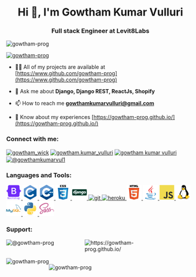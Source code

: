 <h1 align="center">Hi 👋, I'm Gowtham Kumar Vulluri</h1>
<h3 align="center">Full stack Engineer at Levit8Labs</h3>

<p align="left"> <img src="https://komarev.com/ghpvc/?username=gowtham-prog&label=Profile%20views&color=0e75b6&style=flat" alt="gowtham-prog" /> </p>

<p align="left"> <a href="https://github.com/ryo-ma/github-profile-trophy"><img src="https://github-profile-trophy.vercel.app/?username=gowtham-prog" alt="gowtham-prog" /></a> </p>

- 👨‍💻 All of my projects are available at [https://www.github.com/gowtham-prog](https://www.github.com/gowtham-prog)

- 💬 Ask me about **Django, Django REST, ReactJs, Shopify**

- 📫 How to reach me **gowthamkumarvulluri@gmail.com**

- 📄 Know about my experiences [https://gowtham-prog.github.io/](https://gowtham-prog.github.io/)

<h3 align="left">Connect with me:</h3>
<p align="left">
<a href="https://stackoverflow.com/users/gowtham_wick" target="blank"><img align="center" src="https://raw.githubusercontent.com/rahuldkjain/github-profile-readme-generator/master/src/images/icons/Social/stack-overflow.svg" alt="gowtham_wick" height="30" width="40" /></a>
<a href="https://instagram.com/gowtham.kumar_vulluri" target="blank"><img align="center" src="https://raw.githubusercontent.com/rahuldkjain/github-profile-readme-generator/master/src/images/icons/Social/instagram.svg" alt="gowtham.kumar_vulluri" height="30" width="40" /></a>
<a href="https://www.youtube.com/c/gowtham kumar vulluri" target="blank"><img align="center" src="https://raw.githubusercontent.com/rahuldkjain/github-profile-readme-generator/master/src/images/icons/Social/youtube.svg" alt="gowtham kumar vulluri" height="30" width="40" /></a>
<a href="https://www.hackerrank.com/@gowthamkumarvul1" target="blank"><img align="center" src="https://raw.githubusercontent.com/rahuldkjain/github-profile-readme-generator/master/src/images/icons/Social/hackerrank.svg" alt="@gowthamkumarvul1" height="30" width="40" /></a>
</p>

<h3 align="left">Languages and Tools:</h3>
<p align="left"> <a href="https://getbootstrap.com" target="_blank" rel="noreferrer"> <img src="https://raw.githubusercontent.com/devicons/devicon/master/icons/bootstrap/bootstrap-plain-wordmark.svg" alt="bootstrap" width="40" height="40"/> </a> <a href="https://www.cprogramming.com/" target="_blank" rel="noreferrer"> <img src="https://raw.githubusercontent.com/devicons/devicon/master/icons/c/c-original.svg" alt="c" width="40" height="40"/> </a> <a href="https://www.w3schools.com/cpp/" target="_blank" rel="noreferrer"> <img src="https://raw.githubusercontent.com/devicons/devicon/master/icons/cplusplus/cplusplus-original.svg" alt="cplusplus" width="40" height="40"/> </a> <a href="https://www.w3schools.com/css/" target="_blank" rel="noreferrer"> <img src="https://raw.githubusercontent.com/devicons/devicon/master/icons/css3/css3-original-wordmark.svg" alt="css3" width="40" height="40"/> </a> <a href="https://www.djangoproject.com/" target="_blank" rel="noreferrer"> <img src="https://raw.githubusercontent.com/devicons/devicon/master/icons/django/django-original.svg" alt="django" width="40" height="40"/> </a> <a href="https://git-scm.com/" target="_blank" rel="noreferrer"> <img src="https://www.vectorlogo.zone/logos/git-scm/git-scm-icon.svg" alt="git" width="40" height="40"/> </a> <a href="https://heroku.com" target="_blank" rel="noreferrer"> <img src="https://www.vectorlogo.zone/logos/heroku/heroku-icon.svg" alt="heroku" width="40" height="40"/> </a> <a href="https://www.w3.org/html/" target="_blank" rel="noreferrer"> <img src="https://raw.githubusercontent.com/devicons/devicon/master/icons/html5/html5-original-wordmark.svg" alt="html5" width="40" height="40"/> </a> <a href="https://www.java.com" target="_blank" rel="noreferrer"> <img src="https://raw.githubusercontent.com/devicons/devicon/master/icons/java/java-original.svg" alt="java" width="40" height="40"/> </a> <a href="https://developer.mozilla.org/en-US/docs/Web/JavaScript" target="_blank" rel="noreferrer"> <img src="https://raw.githubusercontent.com/devicons/devicon/master/icons/javascript/javascript-original.svg" alt="javascript" width="40" height="40"/> </a> <a href="https://www.linux.org/" target="_blank" rel="noreferrer"> <img src="https://raw.githubusercontent.com/devicons/devicon/master/icons/linux/linux-original.svg" alt="linux" width="40" height="40"/> </a> <a href="https://www.mysql.com/" target="_blank" rel="noreferrer"> <img src="https://raw.githubusercontent.com/devicons/devicon/master/icons/mysql/mysql-original-wordmark.svg" alt="mysql" width="40" height="40"/> </a> <a href="https://www.python.org" target="_blank" rel="noreferrer"> <img src="https://raw.githubusercontent.com/devicons/devicon/master/icons/python/python-original.svg" alt="python" width="40" height="40"/> </a> <a href="https://sass-lang.com" target="_blank" rel="noreferrer"> <img src="https://raw.githubusercontent.com/devicons/devicon/master/icons/sass/sass-original.svg" alt="sass" width="40" height="40"/> </a> </p>

<h3 align="left">Support:</h3>
<p><a href="https://www.buymeacoffee.com/@gowtham-prog"> <img align="left" src="https://cdn.buymeacoffee.com/buttons/v2/default-yellow.png" height="50" width="210" alt="@gowtham-prog" /></a><a href="https://ko-fi.com/https://gowtham-prog.github.io/"> <img align="left" src="https://cdn.ko-fi.com/cdn/kofi3.png?v=3" height="50" width="210" alt="https://gowtham-prog.github.io/" /></a></p><br><br>

<p><img align="left" src="https://github-readme-stats.vercel.app/api/top-langs?username=gowtham-prog&show_icons=true&locale=en&layout=compact" alt="gowtham-prog" /></p>

<p>&nbsp;<img align="center" src="https://github-readme-stats.vercel.app/api?username=gowtham-prog&show_icons=true&locale=en" alt="gowtham-prog" /></p>
